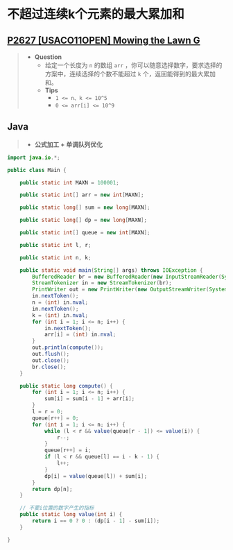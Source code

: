 # 不超过连续k个元素的最大累加和

## [P2627 [USACO11OPEN] Mowing the Lawn G](https://www.luogu.com.cn/problem/P2627)

> - **Question**
>   - 给定一个长度为 `n` 的数组 `arr` ，你可以随意选择数字，要求选择的方案中，连续选择的个数不能超过 `k` 个，返回能得到的最大累加和。
>   - **Tips**
>     - `1 <= n、k <= 10^5`
>     - `0 <= arr[i] <= 10^9`

## Java

> - **公式加工 + 单调队列优化**

```java
import java.io.*;

public class Main {

    public static int MAXN = 100001;

    public static int[] arr = new int[MAXN];

    public static long[] sum = new long[MAXN];

    public static long[] dp = new long[MAXN];

    public static int[] queue = new int[MAXN];

    public static int l, r;

    public static int n, k;

    public static void main(String[] args) throws IOException {
        BufferedReader br = new BufferedReader(new InputStreamReader(System.in));
        StreamTokenizer in = new StreamTokenizer(br);
        PrintWriter out = new PrintWriter(new OutputStreamWriter(System.out));
        in.nextToken();
        n = (int) in.nval;
        in.nextToken();
        k = (int) in.nval;
        for (int i = 1; i <= n; i++) {
            in.nextToken();
            arr[i] = (int) in.nval;
        }
        out.println(compute());
        out.flush();
        out.close();
        br.close();
    }

    public static long compute() {
        for (int i = 1; i <= n; i++) {
            sum[i] = sum[i - 1] + arr[i];
        }
        l = r = 0;
        queue[r++] = 0;
        for (int i = 1; i <= n; i++) {
            while (l < r && value(queue[r - 1]) <= value(i)) {
                r--;
            }
            queue[r++] = i;
            if (l < r && queue[l] == i - k - 1) {
                l++;
            }
            dp[i] = value(queue[l]) + sum[i];
        }
        return dp[n];
    }

    // 不要i位置的数字产生的指标
    public static long value(int i) {
        return i == 0 ? 0 : (dp[i - 1] - sum[i]);
    }

}
```
